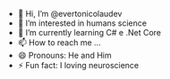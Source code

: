 - 👋 Hi, I’m @evertonicolaudev
- 👀 I’m interested in humans science 
- 🌱 I’m currently learning C# e .Net Core
- 📫 How to reach me ...
- 😄 Pronouns: He and Him
- ⚡ Fun fact: I loving neuroscience

<!---
evertonicolaudev/evertonicolaudev is a ✨ special ✨ repository because its `README.md` (this file) appears on your GitHub profile.
You can click the Preview link to take a look at your changes.
--->
